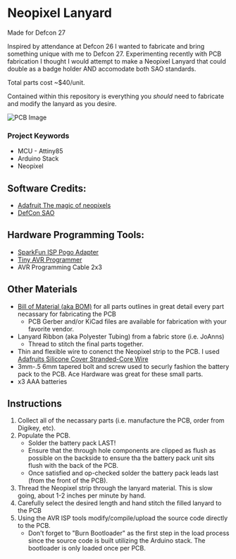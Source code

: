 # Neopixel Lanyard
Made for Defcon 27

Inspired by attendance at Defcon 26 I wanted to fabricate and bring something unique with me to Defcon 27. Experimenting recently with PCB fabrication I thought I would attempt to make a Neopixel Lanyard that could double as a badge holder AND accomodate both SAO standards.

Total parts cost ~$40/unit.

Contained within this repository is everything you *should* need to fabricate and modify the lanyard as you desire.

![PCB Image](https://github.com/daneallen/neopixelLanyard/media/v1_PCB.jpg)

### Project Keywords
- MCU - Attiny85
- Arduino Stack
- Neopixel

## Software Credits:
- [Adafruit The magic of neopixels](https://learn.adafruit.com/adafruit-neopixel-uberguide/the-magic-of-neopixels)
- [DefCon SAO](https://hackaday.io/project/52950-shitty-add-ons)

## Hardware Programming Tools:
- [SparkFun ISP Pogo Adapter](https://www.sparkfun.com/products/11591)
- [Tiny AVR Programmer](https://www.sparkfun.com/products/11801)
- AVR Programming Cable 2x3

## Other Materials
- [Bill of Material (aka BOM)](https://github.com/daneallen/neopixelLanyard/BOM) for all parts outlines in great detail every part necassary for fabricating the PCB
  - PCB Gerber and/or KiCad files are available for fabrication with your favorite vendor.
- Lanyard Ribbon (aka Polyester Tubing) from a fabric store (i.e. JoAnns)
  - Thread to stitch the final parts together.
- Thin and flexible wire to conenct the Neopixel strip to the PCB. I used [Adafruits Silicone Cover Stranded-Core Wire](https://www.adafruit.com/product/3165?gclid=Cj0KCQjwpavpBRDQARIsAPfTwizGN_g7z_eFXelhqXAeSSqgvykAK18QdwBzPNuDS2eKq5C_RoPe8C0aAj8EEALw_wcB)
- 3mm-.5 6mm tapered bolt and screw used to securly fashion the battery pack to the PCB. Ace Hardware was great for these small parts.
- x3 AAA batteries

## Instructions
1. Collect all of the necassary parts (i.e. manufacture the PCB, order from Digikey, etc).
2. Populate the PCB. 
    - Solder the battery pack LAST!
    - Ensure that the through hole components are clipped as flush as possible on the backside to ensure tha the battery pack unit sits flush with the back of the PCB.
    - Once satisfied and op-checked solder the battery pack leads last (from the front of the PCB).
3. Thread the Neopixel strip through the lanyard material. This is slow going, about 1-2 inches per minute by hand.
4. Carefully select the desired length and hand stitch the filled lanyard to the PCB
5. Using the AVR ISP tools modify/compile/upload the source code directly to the PCB.
    - Don't forget to "Burn Bootloader" as the first step in the load process since the source code is built utilizing the Arduino stack. The bootloader is only loaded once per PCB.
